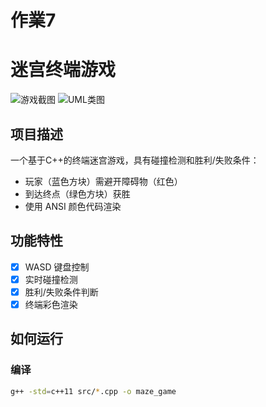 # 作業7
# 迷宫终端游戏

![游戏截图](./screenshots/gameplay.png) 
![UML类图](./diagrams/uml_class_diagram.png)

## 项目描述
一个基于C++的终端迷宫游戏，具有碰撞检测和胜利/失败条件：
- 玩家（蓝色方块）需避开障碍物（红色）
- 到达终点（绿色方块）获胜
- 使用 ANSI 颜色代码渲染

## 功能特性
- [x] WASD 键盘控制
- [x] 实时碰撞检测
- [x] 胜利/失败条件判断
- [x] 终端彩色渲染

## 如何运行
### 编译
```bash
g++ -std=c++11 src/*.cpp -o maze_game
